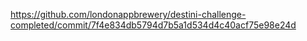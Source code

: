 https://github.com/londonappbrewery/destini-challenge-completed/commit/7f4e834db5794d7b5a1d534d4c40acf75e98e24d